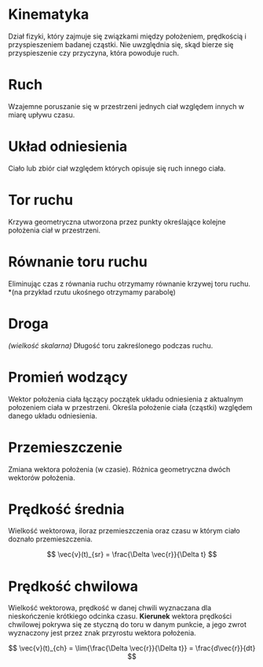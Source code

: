 # Kinematyka
Dział fizyki, który zajmuje się związkami między położeniem, prędkością i przyspieszeniem badanej cząstki. Nie uwzględnia się, skąd bierze się przyspieszenie czy przyczyna, która powoduje ruch.

# Ruch
Wzajemne poruszanie się w przestrzeni jednych ciał względem innych w miarę upływu czasu.

# Układ odniesienia
Ciało lub zbiór ciał względem których opisuje się ruch innego ciała.

# Tor ruchu
Krzywa geometryczna utworzona przez punkty określające kolejne położenia ciał w przestrzeni.

# Równanie toru ruchu
Eliminując czas z równania ruchu otrzymamy równanie krzywej toru ruchu. *(na przykład rzutu ukośnego otrzymamy parabolę)

# Droga
*(wielkość skalarna)*
Długość toru zakreślonego podczas ruchu.

# Promień wodzący
Wektor położenia ciała łączący początek układu odniesienia z aktualnym połozeniem ciała w przestrzeni. Określa położenie ciała (cząstki) względem danego układu odniesienia.

# Przemieszczenie
Zmiana wektora położenia (w czasie).
Różnica geometryczna dwóch wektorów położenia.

# Prędkość średnia
Wielkość wektorowa, iloraz przemieszczenia oraz czasu w którym ciało doznało przemieszczenia.

$$
\vec{v}(t)_{sr} = \frac{\Delta \vec{r}}{\Delta t}
$$

# Prędkość chwilowa
Wielkość wektorowa, prędkość w danej chwili wyznaczana dla nieskończenie krótkiego odcinka czasu. **Kierunek** wektora prędkości chwilowej pokrywa się ze styczną do toru w danym punkcie, a jego zwrot wyznaczony jest przez znak przyrostu wektora położenia.

$$
\vec{v}(t)_{ch} = \lim{\frac{\Delta \vec{r}}{\Delta t}} = \frac{d\vec{r}}{dt}
$$
